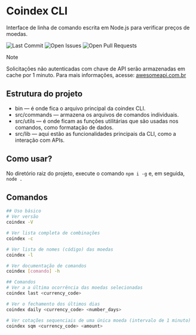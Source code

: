 # Coindex CLI
Interface de linha de comando escrita em Node.js para verificar preços de moedas.

![Last Commit](https://img.shields.io/github/last-commit/vilelajs/coindex-cli)
![Open Issues](https://img.shields.io/github/issues/vilelajs/coindex-cli)
![Open Pull Requests](https://img.shields.io/github/issues-pr/vilelajs/coindex-cli)

> [!NOTE]
> Solicitações não autenticadas com chave de API serão armazenadas em cache por 1 minuto. Para mais informações, acesse: [awesomeapi.com.br](https://awesomeapi.com.br/)

## Estrutura do projeto

- bin — é onde fica o arquivo principal da coindex CLI.
- src/commands — armazena os arquivos de comandos individuais.
- src/utils — é onde ficam as funções utilitárias que são usadas nos comandos, como formatação de dados.
- src/lib — aqui estão as funcionalidades principais da CLI, como a interação com APIs.

## Como usar?

No diretório raiz do projeto, execute o comando `npm i -g` e, em seguida,  `node .`

## Comandos

```bash
## Uso básico
# Ver versão
coindex -V

# Ver lista completa de combinações
coindex -c

# Ver lista de nomes (código) das moedas
coindex -l

# Ver documentação de comandos
coindex [comando] -h

## Comandos
# Ver a a última ocorrência das moedas selecionadas
coindex last <currency_code>

# Ver o fechamento dos últimos dias
coindex daily <currency_code> <number_days>

# Ver cotações sequenciais de uma única moeda (intervalo de 1 minuto)
coindex sqm <currency_code> <amount>
```
